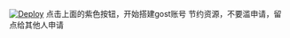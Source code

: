 [![Deploy](https://www.herokucdn.com/deploy/button.png)](https://dashboard.heroku.com/new?template=https://github.com/dertooh78/neerfoot)
点击上面的紫色按钮，开始搭建gost账号
节约资源，不要滥申请，留点给其他人申请
